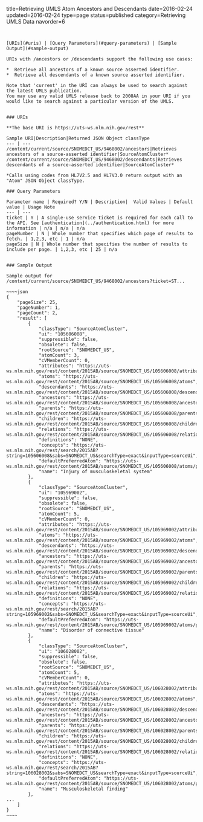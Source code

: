 title=Retrieving UMLS Atom Ancestors and Descendants
date=2016-02-24
updated=2016-02-24
type=page
status=published
category=Retrieving UMLS Data
navorder=6
~~~~~~


[URIs](#uris) | [Query Parameters](#query-parameters) | [Sample Output](#sample-output)

URIs with /ancestors or /descendants support the following use cases:

*  Retrieve all ancestors of a known source asserted identifier.
*  Retrieve all descendants of a known source asserted identifier.

Note that 'current' in the URI can always be used to search against the latest UMLS publication.
You may use any valid UMLS release back to 2008AA in your URI if you would like to search against a particular version of the UMLS.


### URIs

**The base URI is https://uts-ws.nlm.nih.gov/rest**

Sample URI|Description|Returned JSON Object classType
--- | ---
/content/current/source/SNOMEDCT_US/9468002/ancestors|Retrieves ancestors of a source-asserted identifier|SourceAtomCluster*
/content/current/source/SNOMEDCT_US/9468002/descendants|Retrieves descendants of a source-asserted identifier|SourceAtomCluster*

*Calls using codes from HL7V2.5 and HL7V3.0 return output with an "Atom" JSON Object classType.

### Query Parameters

Parameter name | Required? Y/N | Description|  Valid Values | Default value | Usage Note
--- | ---
ticket | Y | A single-use service ticket is required for each call to the API. See [authentication](../authentication.html) for more information | n/a | n/a | n/a
pageNumber | N | Whole number that specifies which page of results to fetch. | 1,2,3, etc | 1 | n/a
pageSize | N | Whole number that specifies the number of results to include per page. | 1,2,3, etc | 25 | n/a


### Sample Output

Sample output for /content/current/source/SNOMEDCT_US/9468002/ancestors?ticket=ST...

~~~~json
{
    "pageSize": 25,
    "pageNumber": 1,
    "pageCount": 2,
    "result": [
        {
            "classType": "SourceAtomCluster",
            "ui": "105606008",
            "suppressible": false,
            "obsolete": false,
            "rootSource": "SNOMEDCT_US",
            "atomCount": 3,
            "cVMemberCount": 0,
            "attributes": "https://uts-ws.nlm.nih.gov/rest/content/2015AB/source/SNOMEDCT_US/105606008/attributes",
            "atoms": "https://uts-ws.nlm.nih.gov/rest/content/2015AB/source/SNOMEDCT_US/105606008/atoms",
            "descendants": "https://uts-ws.nlm.nih.gov/rest/content/2015AB/source/SNOMEDCT_US/105606008/descendants",
            "ancestors": "https://uts-ws.nlm.nih.gov/rest/content/2015AB/source/SNOMEDCT_US/105606008/ancestors",
            "parents": "https://uts-ws.nlm.nih.gov/rest/content/2015AB/source/SNOMEDCT_US/105606008/parents",
            "children": "https://uts-ws.nlm.nih.gov/rest/content/2015AB/source/SNOMEDCT_US/105606008/children",
            "relations": "https://uts-ws.nlm.nih.gov/rest/content/2015AB/source/SNOMEDCT_US/105606008/relations",
            "definitions": "NONE",
            "concepts": "https://uts-ws.nlm.nih.gov/rest/search/2015AB?string=105606008&sabs=SNOMEDCT_US&searchType=exact&inputType=sourceUi",
            "defaultPreferredAtom": "https://uts-ws.nlm.nih.gov/rest/content/2015AB/source/SNOMEDCT_US/105606008/atoms/preferred",
            "name": "Injury of musculoskeletal system"
        },
        {
            "classType": "SourceAtomCluster",
            "ui": "105969002",
            "suppressible": false,
            "obsolete": false,
            "rootSource": "SNOMEDCT_US",
            "atomCount": 5,
            "cVMemberCount": 0,
            "attributes": "https://uts-ws.nlm.nih.gov/rest/content/2015AB/source/SNOMEDCT_US/105969002/attributes",
            "atoms": "https://uts-ws.nlm.nih.gov/rest/content/2015AB/source/SNOMEDCT_US/105969002/atoms",
            "descendants": "https://uts-ws.nlm.nih.gov/rest/content/2015AB/source/SNOMEDCT_US/105969002/descendants",
            "ancestors": "https://uts-ws.nlm.nih.gov/rest/content/2015AB/source/SNOMEDCT_US/105969002/ancestors",
            "parents": "https://uts-ws.nlm.nih.gov/rest/content/2015AB/source/SNOMEDCT_US/105969002/parents",
            "children": "https://uts-ws.nlm.nih.gov/rest/content/2015AB/source/SNOMEDCT_US/105969002/children",
            "relations": "https://uts-ws.nlm.nih.gov/rest/content/2015AB/source/SNOMEDCT_US/105969002/relations",
            "definitions": "NONE",
            "concepts": "https://uts-ws.nlm.nih.gov/rest/search/2015AB?string=105969002&sabs=SNOMEDCT_US&searchType=exact&inputType=sourceUi",
            "defaultPreferredAtom": "https://uts-ws.nlm.nih.gov/rest/content/2015AB/source/SNOMEDCT_US/105969002/atoms/preferred",
            "name": "Disorder of connective tissue"
        },
        {
            "classType": "SourceAtomCluster",
            "ui": "106028002",
            "suppressible": false,
            "obsolete": false,
            "rootSource": "SNOMEDCT_US",
            "atomCount": 5,
            "cVMemberCount": 0,
            "attributes": "https://uts-ws.nlm.nih.gov/rest/content/2015AB/source/SNOMEDCT_US/106028002/attributes",
            "atoms": "https://uts-ws.nlm.nih.gov/rest/content/2015AB/source/SNOMEDCT_US/106028002/atoms",
            "descendants": "https://uts-ws.nlm.nih.gov/rest/content/2015AB/source/SNOMEDCT_US/106028002/descendants",
            "ancestors": "https://uts-ws.nlm.nih.gov/rest/content/2015AB/source/SNOMEDCT_US/106028002/ancestors",
            "parents": "https://uts-ws.nlm.nih.gov/rest/content/2015AB/source/SNOMEDCT_US/106028002/parents",
            "children": "https://uts-ws.nlm.nih.gov/rest/content/2015AB/source/SNOMEDCT_US/106028002/children",
            "relations": "https://uts-ws.nlm.nih.gov/rest/content/2015AB/source/SNOMEDCT_US/106028002/relations",
            "definitions": "NONE",
            "concepts": "https://uts-ws.nlm.nih.gov/rest/search/2015AB?string=106028002&sabs=SNOMEDCT_US&searchType=exact&inputType=sourceUi",
            "defaultPreferredAtom": "https://uts-ws.nlm.nih.gov/rest/content/2015AB/source/SNOMEDCT_US/106028002/atoms/preferred",
            "name": "Musculoskeletal finding"
        },
...
    ]
}
~~~~


